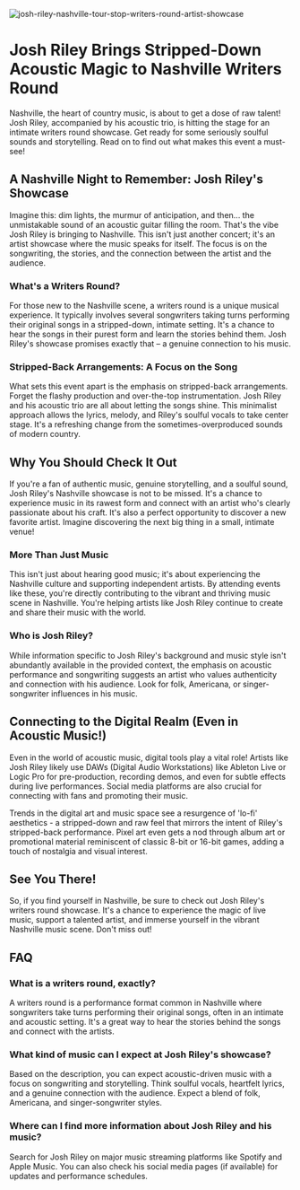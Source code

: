 ![josh-riley-nashville-tour-stop-writers-round-artist-showcase](https://images.pexels.com/photos/8041067/pexels-photo-8041067.jpeg?auto=compress&cs=tinysrgb&fit=crop&h=627&w=1200)

# Josh Riley Brings Stripped-Down Acoustic Magic to Nashville Writers Round

Nashville, the heart of country music, is about to get a dose of raw talent! Josh Riley, accompanied by his acoustic trio, is hitting the stage for an intimate writers round showcase. Get ready for some seriously soulful sounds and storytelling. Read on to find out what makes this event a must-see!

## A Nashville Night to Remember: Josh Riley's Showcase

Imagine this: dim lights, the murmur of anticipation, and then... the unmistakable sound of an acoustic guitar filling the room. That's the vibe Josh Riley is bringing to Nashville. This isn't just another concert; it's an artist showcase where the music speaks for itself. The focus is on the songwriting, the stories, and the connection between the artist and the audience.

### What's a Writers Round?

For those new to the Nashville scene, a writers round is a unique musical experience. It typically involves several songwriters taking turns performing their original songs in a stripped-down, intimate setting. It's a chance to hear the songs in their purest form and learn the stories behind them. Josh Riley's showcase promises exactly that – a genuine connection to his music.

### Stripped-Back Arrangements: A Focus on the Song

What sets this event apart is the emphasis on stripped-back arrangements. Forget the flashy production and over-the-top instrumentation. Josh Riley and his acoustic trio are all about letting the songs shine. This minimalist approach allows the lyrics, melody, and Riley's soulful vocals to take center stage. It's a refreshing change from the sometimes-overproduced sounds of modern country.

## Why You Should Check It Out

If you're a fan of authentic music, genuine storytelling, and a soulful sound, Josh Riley's Nashville showcase is not to be missed. It's a chance to experience music in its rawest form and connect with an artist who's clearly passionate about his craft. It's also a perfect opportunity to discover a new favorite artist. Imagine discovering the next big thing in a small, intimate venue!

### More Than Just Music

This isn't just about hearing good music; it's about experiencing the Nashville culture and supporting independent artists. By attending events like these, you're directly contributing to the vibrant and thriving music scene in Nashville. You're helping artists like Josh Riley continue to create and share their music with the world.

### Who is Josh Riley?

While information specific to Josh Riley's background and music style isn't abundantly available in the provided context, the emphasis on acoustic performance and songwriting suggests an artist who values authenticity and connection with his audience. Look for folk, Americana, or singer-songwriter influences in his music.

## Connecting to the Digital Realm (Even in Acoustic Music!)

Even in the world of acoustic music, digital tools play a vital role! Artists like Josh Riley likely use DAWs (Digital Audio Workstations) like Ableton Live or Logic Pro for pre-production, recording demos, and even for subtle effects during live performances. Social media platforms are also crucial for connecting with fans and promoting their music.

Trends in the digital art and music space see a resurgence of 'lo-fi' aesthetics - a stripped-down and raw feel that mirrors the intent of Riley's stripped-back performance. Pixel art even gets a nod through album art or promotional material reminiscent of classic 8-bit or 16-bit games, adding a touch of nostalgia and visual interest.

## See You There!

So, if you find yourself in Nashville, be sure to check out Josh Riley's writers round showcase. It's a chance to experience the magic of live music, support a talented artist, and immerse yourself in the vibrant Nashville music scene. Don't miss out!

## FAQ

### What is a writers round, exactly?

A writers round is a performance format common in Nashville where songwriters take turns performing their original songs, often in an intimate and acoustic setting. It's a great way to hear the stories behind the songs and connect with the artists.

### What kind of music can I expect at Josh Riley's showcase?

Based on the description, you can expect acoustic-driven music with a focus on songwriting and storytelling. Think soulful vocals, heartfelt lyrics, and a genuine connection with the audience. Expect a blend of folk, Americana, and singer-songwriter styles.

### Where can I find more information about Josh Riley and his music?

Search for Josh Riley on major music streaming platforms like Spotify and Apple Music. You can also check his social media pages (if available) for updates and performance schedules.
